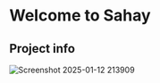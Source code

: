 # Welcome to Sahay

## Project info

![Screenshot 2025-01-12 213909](https://github.com/user-attachments/assets/f6b6dc9c-f832-4c99-aa2f-515235aed742)
